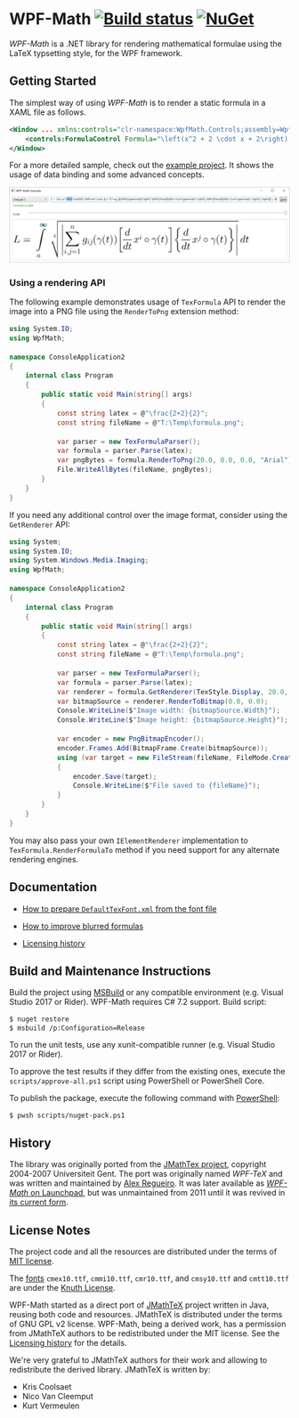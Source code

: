 WPF-Math [![Build status][badge-appveyor]][appveyor] [![NuGet][badge-nuget]][nuget]
========

*WPF-Math* is a .NET library for rendering mathematical formulae using the LaTeX typsetting style, for the WPF framework.

Getting Started
---------------

The simplest way of using *WPF-Math* is to render a static formula in a XAML file as follows.

```xml
<Window ... xmlns:controls="clr-namespace:WpfMath.Controls;assembly=WpfMath">
    <controls:FormulaControl Formula="\left(x^2 + 2 \cdot x + 2\right) = 0" />
</Window>
```

For a more detailed sample, check out the [example project][example]. It shows the usage of data binding and some advanced concepts.

![Screenshot of example project](docs/example-screenshot.png)

### Using a rendering API

The following example demonstrates usage of `TexFormula` API to render the image into a PNG file using the `RenderToPng` extension method:

```csharp
using System.IO;
using WpfMath;

namespace ConsoleApplication2
{
    internal class Program
    {
        public static void Main(string[] args)
        {
            const string latex = @"\frac{2+2}{2}";
            const string fileName = @"T:\Temp\formula.png";

            var parser = new TexFormulaParser();
            var formula = parser.Parse(latex);
            var pngBytes = formula.RenderToPng(20.0, 0.0, 0.0, "Arial");
            File.WriteAllBytes(fileName, pngBytes);
        }
    }
}
```

If you need any additional control over the image format, consider using the `GetRenderer` API:

```csharp
using System;
using System.IO;
using System.Windows.Media.Imaging;
using WpfMath;

namespace ConsoleApplication2
{
    internal class Program
    {
        public static void Main(string[] args)
        {
            const string latex = @"\frac{2+2}{2}";
            const string fileName = @"T:\Temp\formula.png";

            var parser = new TexFormulaParser();
            var formula = parser.Parse(latex);
            var renderer = formula.GetRenderer(TexStyle.Display, 20.0, "Arial");
            var bitmapSource = renderer.RenderToBitmap(0.0, 0.0);
            Console.WriteLine($"Image width: {bitmapSource.Width}");
            Console.WriteLine($"Image height: {bitmapSource.Height}");

            var encoder = new PngBitmapEncoder();
            encoder.Frames.Add(BitmapFrame.Create(bitmapSource));
            using (var target = new FileStream(fileName, FileMode.Create))
            {
                encoder.Save(target);
                Console.WriteLine($"File saved to {fileName}");
            }
        }
    }
}
```

You may also pass your own `IElementRenderer` implementation to `TexFormula.RenderFormulaTo` method if you need support for any alternate rendering engines.

Documentation
-------------

- [How to prepare `DefaultTexFont.xml` from the font file][docs-prepare-font]

- [How to improve blurred formulas][docs-blurred-text-issue]

- [Licensing history][docs-licensing-history]

Build and Maintenance Instructions
----------------------------------

Build the project using [MSBuild][msbuild] or any compatible environment (e.g. Visual Studio 2017 or Rider). WPF-Math requires C# 7.2 support. Build script:

```console
$ nuget restore
$ msbuild /p:Configuration=Release
```

To run the unit tests, use any xunit-compatible runner (e.g. Visual Studio 2017 or Rider).

To approve the test results if they differ from the existing ones, execute the `scripts/approve-all.ps1` script using PowerShell or PowerShell Core.

To publish the package, execute the following command with [PowerShell][pwsh]:

```console
$ pwsh scripts/nuget-pack.ps1
```

History
-------

The library was originally ported from the [JMathTex project][jmathtex], copyright 2004-2007 Universiteit Gent. The port was originally named *WPF-TeX* and was written and maintained by [Alex Regueiro][alex-regueiro]. It was later available as [*WPF-Math* on Launchpad][launchpad], but was unmaintained from 2011 until it was revived in [its current form][github].

License Notes
-------------

The project code and all the resources are distributed under the terms of [MIT license][license].

The [fonts][] `cmex10.ttf`, `cmmi10.ttf`, `cmr10.ttf`, and `cmsy10.ttf` and `cmtt10.ttf` are under the [Knuth License][knuth-license].

WPF-Math started as a direct port of [JMathTeX][jmathtex] project written in Java, reusing both code and resources. JMathTeX is distributed under the terms of GNU GPL v2 license. WPF-Math, being a derived work, has a permission from JMathTeX authors to be redistributed under the MIT license. See the [Licensing history][docs-licensing-history] for the details.

We're very grateful to JMathTeX authors for their work and allowing to redistribute the derived library. JMathTeX is written by:
- Kris Coolsaet
- Nico Van Cleemput
- Kurt Vermeulen

[docs-prepare-font]: docs/prepare-font.md
[docs-blurred-text-issue]: docs/blurred-text-issue.md
[docs-licensing-history]: docs/licensing-history.md
[example]: WpfMath.Example/
[fonts]: src/WpfMath/Fonts/
[license]: LICENSE.md

[alex-regueiro]: https://github.com/alexreg
[appveyor]: https://ci.appveyor.com/project/ForNeVeR/wpf-math/branch/master
[github]: https://github.com/ForNeVeR/wpf-math
[jmathtex]: http://jmathtex.sourceforge.net/
[knuth-license]: http://ctan.org/license/knuth
[launchpad]: https://launchpad.net/wpf-math
[msbuild]: https://github.com/Microsoft/msbuild
[nuget]: https://www.nuget.org/packages/WpfMath/
[pwsh]: https://github.com/PowerShell/PowerShell

[badge-appveyor]: https://ci.appveyor.com/api/projects/status/b26m3rpfcgb91gdg/branch/master?svg=true
[badge-nuget]: https://img.shields.io/nuget/v/WpfMath.svg
